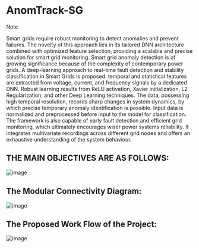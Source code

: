 # AnomTrack-SG
> [!NOTE]
> Smart grids require robust monitoring to detect anomalies and prevent failures. The novelty of this approach lies in its tailored DNN architecture combined with optimized feature selection, providing a scalable and precise solution for smart grid monitoring. Smart grid anomaly detection is of growing significance because of the complexity of contemporary power grids. A deep-learning approach to real-time fault detection and stability classification in Smart Grids is proposed. temporal and statistical features are extracted from voltage, current, and frequency signals by a dedicated DNN. Robust learning results from ReLU activation, Xavier initialization, L2 Regularization, and other Deep Learning techniques. The data, possessing high temporal resolution, records sharp changes in system dynamics, by which precise temporary anomaly identification is possible. Input data is normalized and preprocessed before input to the model for classification. The framework is also capable of early fault detection and efficient grid monitoring, which ultimately encourages wiser power systems reliability. It integrates multivariate recordings across different grid nodes and offers an exhaustive understanding of the system behaviour.

## THE MAIN OBJECTIVES ARE AS FOLLOWS:

![image](https://github.com/user-attachments/assets/eeca6a56-9cc6-4c89-be65-c6c176cb0f1b)


## The Modular Connectivity Diagram:

![image](https://github.com/user-attachments/assets/6a87647f-df96-4b01-be40-f8ad770a4b24)


## The Proposed Work Flow of the Project:

![image](https://github.com/user-attachments/assets/93bc9f86-9bae-4bf5-b05b-29c501343243)



